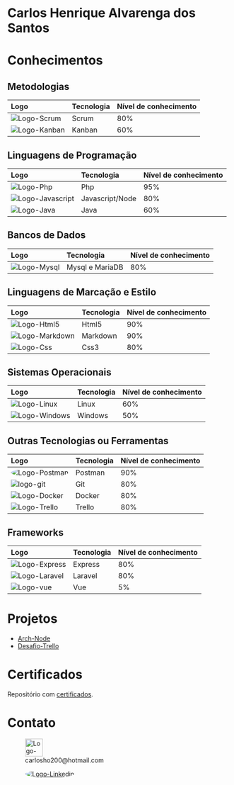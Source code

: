 <link rel="stylesheet" href="./style.css"/>

# Carlos Henrique Alvarenga dos Santos

# Conhecimentos

## Metodologias
|Logo|Tecnologia|Nível de conhecimento|
|:---|:---|:---|
|<img src="./img/logo-scrum.png" alt="Logo-Scrum"/>|Scrum|80%|
|<img src="./img/logo-kanban.png" alt="Logo-Kanban"/>|Kanban|60%|

## Linguagens de Programação
|Logo|Tecnologia|Nível de conhecimento|
|:---|:---|:---|
|<img src="./img/logo-php.png" alt="Logo-Php"/>|Php|95%|
|<img src="./img/logo-js.png" alt="Logo-Javascript">|Javascript/Node|80%|
|<img src="./img/logo-java.png" alt="Logo-Java"/>|Java|60%|

## Bancos de Dados
|Logo|Tecnologia|Nível de conhecimento|
|:---|:---|:---|
|<img src="./img/logo-mysql.png" alt="Logo-Mysql"/>|Mysql e MariaDB|80%|

## Linguagens de Marcação e Estilo
|Logo|Tecnologia|Nível de conhecimento|
|:---|:---|:---|
|<img src="./img/logo-html5.png" alt="Logo-Html5"/>|Html5|90%|
|<img src="./img/logo-markdown.png" alt="Logo-Markdown"/>|Markdown|90%|
|<img src="./img/logo-css3.png" alt="Logo-Css"/>|Css3|80%|

## Sistemas Operacionais
|Logo|Tecnologia|Nível de conhecimento|
|:---|:---|:---|
|<img src="./img/logo-linux.png" alt="Logo-Linux"/>|Linux|60%|
|<img src="./img/logo-windows.png" alt="Logo-Windows">|Windows|50%|

## Outras Tecnologias ou Ferramentas
|Logo|Tecnologia|Nível de conhecimento|
|:---|:---|:---|
|<img src="./img/logo-postman.png" alt="Logo-Postman" style="border-radius: 50%"/>|Postman|90%|
|<img src="./img/logo-git.png" alt="logo-git"/>|Git|80%|
|<img src="./img/logo-docker.png" alt="Logo-Docker"/>|Docker|80%|
|<img src="./img/logo-trello.png" alt="Logo-Trello"/>|Trello|80%|

## Frameworks
|Logo|Tecnologia|Nível de conhecimento|
|:---|:---|:---|
|<img src="./img/logo-express.jpeg" alt="Logo-Express"/>|Express|80%|
|<img src="./img/logo-laravel.png" alt="Logo-Laravel"/>|Laravel|80%|
|<img src="./img/logo-vue.png" alt="Logo-vue"/>|Vue|5%|

# Projetos
 - [Arch-Node](https://github.com/alvarengacarlos/arch-node)
 - [Desafio-Trello](https://github.com/alvarengacarlos/desafio-trello)

# Certificados
Repositório com [certificados](https://github.com/alvarengacarlos/Certificados).

# Contato
<figure>
    <img src="./img/email-logo.png" alt="Logo-email" width="40"/>
    <figcaption>carlosho200@hotmail.com</figcaption>
</figure>
<figure>  
    <a href="https://www.linkedin.com/in/carlos-henrique-alvarenga-dos-santos-6985a4224?lipi=urn%3Ali%3Apage%3Ad_flagship3_profile_view_base_contact_details%3BcOcOGrWDQ0miAAEOhFz7Ag%3D%3D" target="_blank">
        <img src="./img/linkedin-logo.png" alt="Logo-Linkedin" style="border-radius: 50%"/>
    </a>
</figure>
